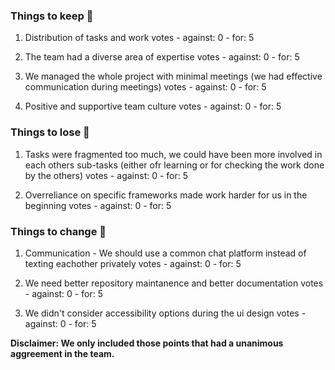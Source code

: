 ### Things to keep 🎈

1. Distribution of tasks and work
votes - against: 0 - for: 5

2. The team had a diverse area of expertise
votes - against: 0 - for: 5

3. We managed the whole project with minimal meetings (we had effective communication during meetings)
votes - against: 0 - for: 5

4. Positive and supportive team culture
votes - against: 0 - for: 5

### Things to lose 🔎

1. Tasks were fragmented too much, we could have been more involved in each others sub-tasks (either ofr learning or for checking the work done by the others)
votes - against: 0 - for: 5

2. Overreliance on specific frameworks made work harder for us in the beginning
votes - against: 0 - for: 5

### Things to change 🤬

1. Communication - We should use a common chat platform instead of texting eachother privately
votes - against: 0 - for: 5

2. We need better repository maintanence and better documentation
votes - against: 0 - for: 5

3. We didn't consider accessibility options during the ui design
votes - against: 0 - for: 5

**Disclaimer: We only included those points that had a unanimous aggreement in the team.**

